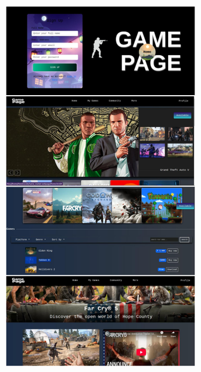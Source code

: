 ![image alt](https://github.com/Hariprasath-003/Projects/blob/0a59c8019370788e027ffbd82dc40fbdd2368833/gp0.jpg)
![image alt](https://github.com/Hariprasath-003/Projects/blob/0a59c8019370788e027ffbd82dc40fbdd2368833/gp.1.jpg)
![image alt](https://github.com/Hariprasath-003/Projects/blob/0a59c8019370788e027ffbd82dc40fbdd2368833/gp2.jpg)
![image alt](https://github.com/Hariprasath-003/Projects/blob/0a59c8019370788e027ffbd82dc40fbdd2368833/gp3.jpg)
